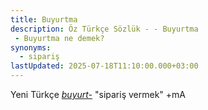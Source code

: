 ```yaml
---
title: Buyurtma
description: Öz Türkçe Sözlük - - Buyurtma 
 - Buyurtma ne demek?
synonyms:
  - sipariş
lastUpdated: 2025-07-18T11:10:00.000+03:00
---
```

Yeni Türkçe [_buyurt-_](/sozluk/buyurtmak) "sipariş vermek" +mA
